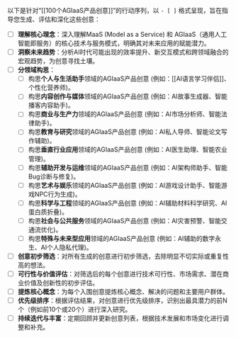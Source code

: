 
以下是针对“[[100个AGIaaS产品创意]]”的行动序列，以 `- [ ]` 格式呈现，旨在指导您生成、评估和深化这些创意：

- [ ] **理解核心理念**：深入理解MaaS (Model as a Service) 和 AGIaaS（通用人工智能即服务）的核心技术与服务模式，明确其对未来应用的赋能潜力。
- [ ] **洞察未来趋势**：分析AI时代可能出现的效率提升、新交互模式和跨领域融合的宏观趋势，为创意寻找土壤。
- [ ] **分领域构思**：
    - [ ] 构思**个人与生活助手**领域的AGIaaS产品创意 (例如：[[AI语言学习伴侣]]、个性化营养师)。
    - [ ] 构思**内容创作与媒体**领域的AGIaaS产品创意 (例如：AI故事生成器、智能播客内容助手)。
    - [ ] 构思**商业与生产力**领域的AGIaaS产品创意 (例如：AI市场分析师、智能法律助手)。
    - [ ] 构思**教育与研究**领域的AGIaaS产品创意 (例如：AI私人导师、智能论文写作辅助)。
    - [ ] 构思**垂直行业应用**领域的AGIaaS产品创意 (例如：AI医生助理、智能农业管理)。
    - [ ] 构思**辅助开发与运维**领域的AGIaaS产品创意 (例如：AI架构师助手、智能Bug诊断与修复)。
    - [ ] 构思**艺术与娱乐**领域的AGIaaS产品创意 (例如：AI游戏设计助手、智能游戏NPC行为生成)。
    - [ ] 构思**科学与工程**领域的AGIaaS产品创意 (例如：AI辅助材料科学研究、AI蛋白质折叠)。
    - [ ] 构思**社会与公共服务**领域的AGIaaS产品创意 (例如：AI灾害预警、智能交通流优化)。
    - [ ] 构思**特殊与未来型应用**领域的AGIaaS产品创意 (例如：AI辅助的数字永生、AI个人隐私代理)。
- [ ] **创意初步筛选**：对所有生成的创意进行初步筛选，去除明显不切实际或重复性高的想法。
- [ ] **可行性与价值评估**：对筛选后的每个创意进行技术可行性、市场需求、潜在商业价值及创新性的初步评估。
- [ ] **提炼核心概念**：为每个入围创意提炼核心概念、解决的问题和主要用户群体。
- [ ] **优先级排序**：根据评估结果，对创意进行优先级排序，识别出最具潜力的前N个（例如前10个或20个）进行深入研究。
- [ ] **持续迭代与丰富**：定期回顾并更新创意列表，根据技术发展和市场变化进行调整和补充。
